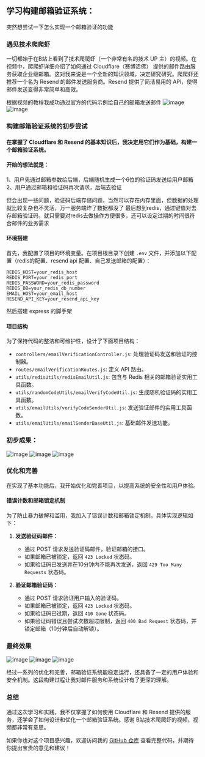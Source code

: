 ## 学习构建邮箱验证系统：

突然想尝试一下怎么实现一个邮箱验证的功能

### 遇见技术爬爬虾

一切都始于在B站上看到了技术爬爬虾（一个非常有名的技术 UP 主）的视频。在视频中，爬爬虾详细介绍了如何通过 Cloudflare（赛博活佛） 提供的邮件路由服务获取企业级邮箱。这对我来说是一个全新的知识领域，决定研究研究。爬爬虾还推荐一个名为 Resend 的邮件发送服务商。Resend 提供了简洁易用的 API，使得邮件发送变得非常简单和高效。

根据视频的教程我成功通过官方的代码示例给自己的邮箱发送邮件
![image](https://github.com/user-attachments/assets/64116c47-d738-4a67-abdd-f01993682f1a)
![image](https://github.com/user-attachments/assets/e93f3f3c-16ba-4087-86bd-59e9ef055b78)

### 构建邮箱验证系统的初步尝试

#### 在掌握了 Cloudflare 和 Resend 的基本知识后，我决定用它们作为基础，构建一个邮箱验证系统。
#### 开始的想法就是：
1、用户先通过邮箱参数给后端，后端随机生成一个6位的验证码发送给用户邮箱
2、用户通过邮箱和验证码再次请求，后端去验证

但会出现一些问题，验证码后端存储问题，当然可以存在内存里面，但数据的处理就比较复杂也不灵活，万一服务端炸了数据都没了
最后想到redis，通过键值对去存邮箱验证码，就只需要对redis去做操作方便很多，还可以设定过期的时间很符合邮件的业务需求


#### 环境搭建

首先，我配置了项目的环境变量。在项目根目录下创建 `.env` 文件，并添加以下配置（redis的配置、resend api 配置、自己发送邮箱的配置）：

```env
REDIS_HOST=your_redis_host
REDIS_PORT=your_redis_port
REDIS_PASSWORD=your_redis_password
REDIS_DB=your_redis_db_number
EMAIL_HOST=your_email_host
RESEND_API_KEY=your_resend_api_key
```

然后搭建 express 的脚手架

#### 项目结构

为了保持代码的整洁和可维护性，设计了下面项目结构：

- `controllers/emailVerificationController.js`: 处理验证码发送和验证的控制器。
- `routes/emailVerificationRoutes.js`: 定义 API 路由。
- `utils/redisUtils/redisEmailUtil.js`: 包含与 Redis 相关的邮箱验证实用工具函数。
- `utils/randomCodeUtils/emailVerifyCodeUtil.js`: 生成随机验证码的实用工具函数。
- `utils/emailUtils/verifyCodeSenderUtil.js`: 发送验证邮件的实用工具函数。
- `utils/emailUtils/emailSenderBaseUtil.js`: 基础邮件发送功能。

### 初步成果：
![image](https://github.com/user-attachments/assets/4714414d-3cd0-4344-8b2f-9c311c0bce41)
![image](https://github.com/user-attachments/assets/9f1dd2e3-c542-4b22-a2f8-808139c075a0)
![image](https://github.com/user-attachments/assets/21f75900-524c-4510-97eb-02ad593d425f)


### 优化和完善

在实现了基本功能后，我开始优化和完善项目，以提高系统的安全性和用户体验。


#### 错误计数和邮箱锁定机制

为了防止暴力破解和滥用，我加入了错误计数和邮箱锁定机制。具体实现逻辑如下：

1. **发送验证码邮件**：
   - 通过 POST 请求发送验证码邮件，验证邮箱的接口。
   - 如果邮箱已被锁定，返回 `423 Locked` 状态码。
   - 如果验证码已发送并在10分钟内不能再次发送，返回 `429 Too Many Requests` 状态码。

2. **验证邮箱验证码**：
   - 通过 POST 请求验证用户输入的验证码。
   - 如果邮箱已被锁定，返回 `423 Locked` 状态码。
   - 如果验证码已过期，返回 `410 Gone` 状态码。
   - 如果验证码错误且尝试次数超过限制，返回 `400 Bad Request` 状态码，并锁定邮箱（10分钟后自动解锁）。



### 最终效果
![image](https://github.com/user-attachments/assets/21f7bab7-f67e-4d30-b8b2-9192cd7190c8)
![image](https://github.com/user-attachments/assets/856684b9-d9ea-4faa-99a5-08f743dcb41e)
![image](https://github.com/user-attachments/assets/ec52ad8f-fcd9-4a4d-9ad3-ad9b8b2dc681)


经过一系列的优化和完善，邮箱验证系统能稳定运行，还具备了一定的用户体验和安全机制。这段构建过程让我对邮件服务和系统设计有了更深的理解。

### 总结

通过这次学习和实践，我不仅掌握了如何使用 Cloudflare 和 Resend 提供的服务，还学会了如何设计和优化一个邮箱验证系统。感谢 B站技术爬爬虾的视频，视频都非常有意思。

如果你也对这个项目感兴趣，欢迎访问我的 [GitHub 仓库](https://github.com/TMDOG666/email-resend-demo) 查看完整代码，并期待你提出宝贵的意见和建议！